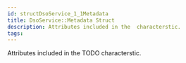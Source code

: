 ```yaml
---
id: structDsoService_1_1Metadata
title: DsoService::Metadata Struct
description: Attributes included in the  characterstic.
tags:
---
```

Attributes included in the TODO characterstic.
